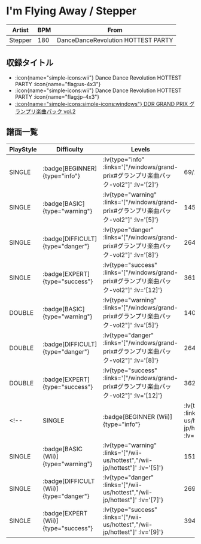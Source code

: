 # I'm Flying Away / Stepper

|Artist|BPM|From|
|------|---|----|
|Stepper|180|DanceDanceRevolution HOTTEST PARTY|

## 収録タイトル

- :icon{name="simple-icons:wii"} Dance Dance Revolution HOTTEST PARTY :icon{name="flag:us-4x3"}
- :icon{name="simple-icons:wii"} Dance Dance Revolution HOTTEST PARTY :icon{name="flag:jp-4x3"}
- [:icon{name="simple-icons:simple-icons:windows"} DDR GRAND PRIX グランプリ楽曲パック vol.2](/windows/grand-prix#グランプリ楽曲パック-vol2)

## 譜面一覧

|PlayStyle|Difficulty|Levels|Notes|Movie|
|---------|----------|------|-----|-----|
|SINGLE| :badge[BEGINNER]{type="info"} | :lv{type="info" :links='["/windows/grand-prix#グランプリ楽曲パック-vol2"]' :lv='[2]'} |69/2||
|SINGLE| :badge[BASIC]{type="warning"} | :lv{type="warning" :links='["/windows/grand-prix#グランプリ楽曲パック-vol2"]' :lv='[5]'} |145/12||
|SINGLE| :badge[DIFFICULT]{type="danger"} | :lv{type="danger" :links='["/windows/grand-prix#グランプリ楽曲パック-vol2"]' :lv='[8]'} |264/7||
|SINGLE| :badge[EXPERT]{type="success"} | :lv{type="success" :links='["/windows/grand-prix#グランプリ楽曲パック-vol2"]' :lv='[12]'} |361/40||
|DOUBLE| :badge[BASIC]{type="warning"} | :lv{type="warning" :links='["/windows/grand-prix#グランプリ楽曲パック-vol2"]' :lv='[5]'} |140/12||
|DOUBLE| :badge[DIFFICULT]{type="danger"} | :lv{type="danger" :links='["/windows/grand-prix#グランプリ楽曲パック-vol2"]' :lv='[8]'} |264/7||
|DOUBLE| :badge[EXPERT]{type="success"} | :lv{type="success" :links='["/windows/grand-prix#グランプリ楽曲パック-vol2"]' :lv='[12]'} |362/40||
<!-- |SINGLE| :badge[BEGINNER (Wii)]{type="info"} | :lv{type="info" :links='["/wii-us/hottest","/wii-jp/hottest"]' :lv='[2]'} |84/1||
|SINGLE| :badge[BASIC (Wii)]{type="warning"} | :lv{type="warning" :links='["/wii-us/hottest","/wii-jp/hottest"]' :lv='[5]'} |151/15||
|SINGLE| :badge[DIFFICULT (Wii)]{type="danger"} | :lv{type="danger" :links='["/wii-us/hottest","/wii-jp/hottest"]' :lv='[7]'} |269/31||
|SINGLE| :badge[EXPERT (Wii)]{type="success"} | :lv{type="success" :links='["/wii-us/hottest","/wii-jp/hottest"]' :lv='[9]'} |394/0|| -->
